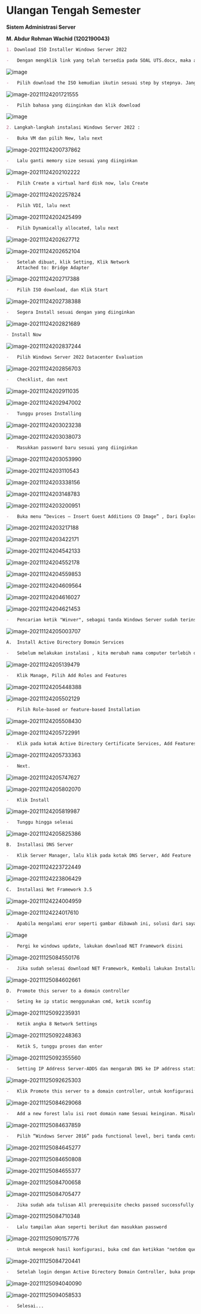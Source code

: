 # **Ulangan Tengah Semester**

**Sistem Administrasi Server**

**M. Abdur Rohman Wachid (1202190043)**



```markdown
1. Download ISO Installer Windows Server 2022
```

```markdown
-	Dengan mengklik link yang telah tersedia pada SOAL UTS.docx, maka akan dibawa ke link tersebut dengan tampilan seperti dibawah ini :
```

![image](https://user-images.githubusercontent.com/62064492/143055397-36f7dd74-54c5-40a8-8dbc-c01f3b9af267.png)

```markdown
-	Pilih download the ISO kemudian ikutin sesuai step by stepnya. Jangan lupa centang "yes" kemudian continue
```

![image-20211124201721555](https://user-images.githubusercontent.com/93067781/143375255-dec98471-b363-408b-b1d3-2d82d1b7514e.png)

```markdown
-	Pilih bahasa yang diinginkan dan klik download
```

![image](https://user-images.githubusercontent.com/62064492/143054412-3007ddec-869b-4b2a-8005-904741790331.png)

```markdown
2. Langkah-langkah instalasi Windows Server 2022 :
```

```markdown
-	Buka VM dan pilih New, lalu next
```

![image-20211124200737862](C:\Users\ASUS\AppData\Roaming\Typora\typora-user-images\image-20211124200737862.png)

```markdown
-	Lalu ganti memory size sesuai yang diinginkan
```

![image-20211124202102222](C:\Users\ASUS\AppData\Roaming\Typora\typora-user-images\image-20211124202102222.png)

```markdown
-	Pilih Create a virtual hard disk now, lalu Create
```

![image-20211124202257824](C:\Users\ASUS\AppData\Roaming\Typora\typora-user-images\image-20211124202257824.png)

```markdown
-	Pilih VDI, lalu next
```

![image-20211124202425499](C:\Users\ASUS\AppData\Roaming\Typora\typora-user-images\image-20211124202425499.png)

```markdown
-	Pilih Dynamically allocated, lalu next
```

![image-20211124202627712](C:\Users\ASUS\AppData\Roaming\Typora\typora-user-images\image-20211124202627712.png)

![image-20211124202652104](C:\Users\ASUS\AppData\Roaming\Typora\typora-user-images\image-20211124202652104.png)

```markdown
-	Setelah dibuat, klik Setting, Klik Network 
	Attached to: Bridge Adapter
```

![image-20211124202717388](C:\Users\ASUS\AppData\Roaming\Typora\typora-user-images\image-20211124202717388.png)

```markdown
-	Pilih ISO download, dan Klik Start
```

![image-20211124202738388](C:\Users\ASUS\AppData\Roaming\Typora\typora-user-images\image-20211124202738388.png)

```markdown
-	Segera Install sesuai dengan yang diinginkan
```

![image-20211124202821689](C:\Users\ASUS\AppData\Roaming\Typora\typora-user-images\image-20211124202821689.png)

```markdown
- Install Now
```

![image-20211124202837244](C:\Users\ASUS\AppData\Roaming\Typora\typora-user-images\image-20211124202837244.png)

```markdown
-	Pilih Windows Server 2022 Datacenter Evaluation
```

![image-20211124202856703](C:\Users\ASUS\AppData\Roaming\Typora\typora-user-images\image-20211124202856703.png)

```markdown
-	Checklist, dan next
```

![image-20211124202911035](C:\Users\ASUS\AppData\Roaming\Typora\typora-user-images\image-20211124202911035.png)

![image-20211124202947002](C:\Users\ASUS\AppData\Roaming\Typora\typora-user-images\image-20211124202947002.png)

```markdown
-	Tunggu proses Installing
```

![image-20211124203023238](C:\Users\ASUS\AppData\Roaming\Typora\typora-user-images\image-20211124203023238.png)

![image-20211124203038073](C:\Users\ASUS\AppData\Roaming\Typora\typora-user-images\image-20211124203038073.png)

```markdown
-	Masukkan password baru sesuai yang diinginkan
```

![image-20211124203053990](C:\Users\ASUS\AppData\Roaming\Typora\typora-user-images\image-20211124203053990.png)

![image-20211124203110543](C:\Users\ASUS\AppData\Roaming\Typora\typora-user-images\image-20211124203110543.png)

![image-20211124203338156](C:\Users\ASUS\AppData\Roaming\Typora\typora-user-images\image-20211124203338156.png)

![image-20211124203148783](C:\Users\ASUS\AppData\Roaming\Typora\typora-user-images\image-20211124203148783.png)

![image-20211124203200951](C:\Users\ASUS\AppData\Roaming\Typora\typora-user-images\image-20211124203200951.png)

```markdown
-	Buka menu “Devices – Insert Guest Additions CD Image” , Dari Explorer jalankan ini dan ikuti langkah-langkah wizard
```

![image-20211124203217188](C:\Users\ASUS\AppData\Roaming\Typora\typora-user-images\image-20211124203217188.png)

![image-20211124203422171](C:\Users\ASUS\AppData\Roaming\Typora\typora-user-images\image-20211124203422171.png)

![image-20211124204542133](C:\Users\ASUS\AppData\Roaming\Typora\typora-user-images\image-20211124204542133.png)

![image-20211124204552178](C:\Users\ASUS\AppData\Roaming\Typora\typora-user-images\image-20211124204552178.png)

![image-20211124204559853](C:\Users\ASUS\AppData\Roaming\Typora\typora-user-images\image-20211124204559853.png)

![image-20211124204609564](C:\Users\ASUS\AppData\Roaming\Typora\typora-user-images\image-20211124204609564.png)

![image-20211124204616027](C:\Users\ASUS\AppData\Roaming\Typora\typora-user-images\image-20211124204616027.png)

![image-20211124204621453](C:\Users\ASUS\AppData\Roaming\Typora\typora-user-images\image-20211124204621453.png)

```markdown
-	Pencarian ketik "Winver", sebagai tanda Windows Server sudah terinstall
```

![image-20211124205003707](C:\Users\ASUS\AppData\Roaming\Typora\typora-user-images\image-20211124205003707.png)

```markdown
A.	Install Active Directory Domain Services
```

```markdown
-	Sebelum melakukan instalasi , kita merubah nama computer terlebih dahulu dengan masuk ke windows powershell. Kemudian ketikkan “rename-computer -Newname Server2022”
```

![image-20211124205139479](C:\Users\ASUS\AppData\Roaming\Typora\typora-user-images\image-20211124205139479.png)

```markdown
-	Klik Manage, Pilih Add Roles and Features
```

![image-20211124205448388](C:\Users\ASUS\AppData\Roaming\Typora\typora-user-images\image-20211124205448388.png)

![image-20211124205502129](C:\Users\ASUS\AppData\Roaming\Typora\typora-user-images\image-20211124205502129.png)

```markdown
-	Pilih Role-based or feature-based Installation
```

![image-20211124205508430](C:\Users\ASUS\AppData\Roaming\Typora\typora-user-images\image-20211124205508430.png)

![image-20211124205722991](C:\Users\ASUS\AppData\Roaming\Typora\typora-user-images\image-20211124205722991.png)

```markdown
-	Klik pada kotak Active Directory Certificate Services, Add Features
```

![image-20211124205733363](C:\Users\ASUS\AppData\Roaming\Typora\typora-user-images\image-20211124205733363.png)

```markdown
-	Next.
```

![image-20211124205747627](C:\Users\ASUS\AppData\Roaming\Typora\typora-user-images\image-20211124205747627.png)

![image-20211124205802070](C:\Users\ASUS\AppData\Roaming\Typora\typora-user-images\image-20211124205802070.png)

```markdown
-	Klik Install
```

![image-20211124205819987](C:\Users\ASUS\AppData\Roaming\Typora\typora-user-images\image-20211124205819987.png)

```markdown
-	Tunggu hingga selesai
```

![image-20211124205825386](C:\Users\ASUS\AppData\Roaming\Typora\typora-user-images\image-20211124205825386.png)

```markdown
B.	Installasi DNS Server
```

```markdown
-	Klik Server Manager, lalu klik pada kotak DNS Server, Add Feature
```

![image-20211124223722449](C:\Users\ASUS\AppData\Roaming\Typora\typora-user-images\image-20211124223722449.png)

![image-20211124223806429](C:\Users\ASUS\AppData\Roaming\Typora\typora-user-images\image-20211124223806429.png)

```markdown
C.	Installasi Net Framework 3.5
```

![image-20211124224004959](C:\Users\ASUS\AppData\Roaming\Typora\typora-user-images\image-20211124224004959.png)

![image-20211124224017610](C:\Users\ASUS\AppData\Roaming\Typora\typora-user-images\image-20211124224017610.png)

```markdown
-	Apabila mengalami eror seperti gambar dibawah ini, solusi dari saya melakukan windows update ke versi 21H1 yang dimana sudah include instalasi .NET Framework 3.5 
```

![image](https://user-images.githubusercontent.com/62064492/143059738-7efa2ff3-83f2-42e2-9f84-578082f27a29.png)

```markdown
-	Pergi ke windows update, lakukan download NET Framework disini
```

![image-20211125084550176](C:\Users\ASUS\AppData\Roaming\Typora\typora-user-images\image-20211125084550176.png)

```markdown
-	Jika sudah selesai download NET Framework, Kembali lakukan Installasi NET Framework Feature kembali, dan tunggu hingga selesai
```

![image-20211125084602661](C:\Users\ASUS\AppData\Roaming\Typora\typora-user-images\image-20211125084602661.png)

```markdown
D.	Promote this server to a domain controller
```

```markdown
-	Seting ke ip static menggunakan cmd, ketik sconfig
```

![image-20211125092235931](C:\Users\ASUS\AppData\Roaming\Typora\typora-user-images\image-20211125092235931.png)

```markdown
-	Ketik angka 8 Network Settings
```

![image-20211125092248363](C:\Users\ASUS\AppData\Roaming\Typora\typora-user-images\image-20211125092248363.png)

```markdown
-	Ketik S, tunggu proses dan enter
```

![image-20211125092355560](C:\Users\ASUS\AppData\Roaming\Typora\typora-user-images\image-20211125092355560.png)

```markdown
-	Setting IP Address Server-ADDS dan mengarah DNS ke IP address static yang digunakan.
```

![image-20211125092625303](C:\Users\ASUS\AppData\Roaming\Typora\typora-user-images\image-20211125092625303.png)

```markdown
-	Klik Promote this server to a domain controller, untuk konfigurasi ADDS
```

![image-20211125084629068](C:\Users\ASUS\AppData\Roaming\Typora\typora-user-images\image-20211125084629068.png)

```markdown
-	Add a new forest lalu isi root domain name Sesuai keinginan. Misalnya disini saya menggunakan domain "Rohman.com" 
```

![image-20211125084637859](C:\Users\ASUS\AppData\Roaming\Typora\typora-user-images\image-20211125084637859.png)

```markdown
-	Pilih “Windows Server 2016” pada functional level, beri tanda centang pada “Domain Name System (DNS) server” dan ”Global Catalog (GC)”. Serta mengisi password Directory Services Restore Mode dengan kriteria strong password.
```

![image-20211125084645277](C:\Users\ASUS\AppData\Roaming\Typora\typora-user-images\image-20211125084645277.png)

![image-20211125084650808](C:\Users\ASUS\AppData\Roaming\Typora\typora-user-images\image-20211125084650808.png)

![image-20211125084655377](C:\Users\ASUS\AppData\Roaming\Typora\typora-user-images\image-20211125084655377.png)

![image-20211125084700658](C:\Users\ASUS\AppData\Roaming\Typora\typora-user-images\image-20211125084700658.png)

![image-20211125084705477](C:\Users\ASUS\AppData\Roaming\Typora\typora-user-images\image-20211125084705477.png)

```markdown
-	Jika sudah ada tulisan All prerequisite checks passed successfully. Klik “Install” untuk apply konfigurasi yang sudah ditentukan.
```

![image-20211125084710348](C:\Users\ASUS\AppData\Roaming\Typora\typora-user-images\image-20211125084710348.png)

```markdown
-	Lalu tampilan akan seperti berikut dan masukkan password 
```

![image-20211125090157776](C:\Users\ASUS\AppData\Roaming\Typora\typora-user-images\image-20211125090157776.png)

```markdown
-	Untuk mengecek hasil konfigurasi, buka cmd dan ketikkan "netdom query fsmo"
```

![image-20211125084720441](C:\Users\ASUS\AppData\Roaming\Typora\typora-user-images\image-20211125084720441.png)

```markdown
-	Setelah login dengan Active Directory Domain Controller, buka properti TCP/IP koneksi jaringan Anda. Anda dapat melihat Alamat IP server DNS yang disukai
```

![image-20211125094040090](C:\Users\ASUS\AppData\Roaming\Typora\typora-user-images\image-20211125094040090.png)

![image-20211125094058533](C:\Users\ASUS\AppData\Roaming\Typora\typora-user-images\image-20211125094058533.png)

```markdown
-	Selesai...
```









